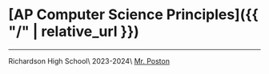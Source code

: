 # [AP Computer Science Principles]({{ "/" | relative_url }})

---

Richardson High School\\
2023-2024\\
[Mr. Poston](mailto:john.poston@risd.org)